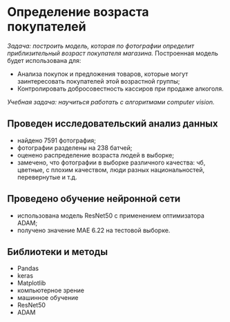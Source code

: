 # Определение возраста покупателей

*Задача: построить модель, которая по фотографии определит приблизительный возраст покупателя магазина.*
Построенная модель будет использована для:
* Анализа покупок и предложения товаров, которые могут заинтересовать покупателей этой возрастной группы;
* Контролировать добросовестность кассиров при продаже алкоголя.

*Учебная задача: научиться работать с алгоритмами computer vision.*

## Проведен исследовательский анализ данных
- найдено 7591 фотография;
- фотографии разделены на 238 батчей;
- оценено распределение возраста людей в выборке;
- замечено, что фотографии в выборке различного качества: чб, цветные, с плохим качеством, люди разных национальностей, перевернутые и т.д.

## Проведено обучение нейронной сети
- использована модель ResNet50 с применением оптимизатора ADAM;
- получено значение MAE 6.22 на тестовой выборке.

## Библиотеки и методы
* Pandas
* keras
* Matplotlib
* компьютерное зрение
* машинное обучение
* ResNet50
* ADAM
